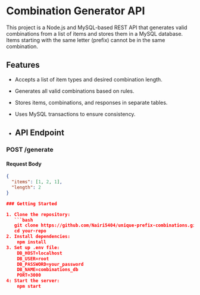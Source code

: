 # Combination Generator API

This project is a Node.js and MySQL-based REST API that generates valid combinations from a list of items and stores them in a MySQL database.
Items starting with the same letter (prefix) cannot be in the same combination.

## Features

- Accepts a list of item types and desired combination length.
- Generates all valid combinations based on rules.
- Stores items, combinations, and responses in separate tables.
- Uses MySQL transactions to ensure consistency.

- ## API Endpoint
  
### POST /generate

#### Request Body
```json
{
  "items": [1, 2, 1],
  "length": 2
}

### Getting Started

1. Clone the repository:
   ```bash
   git clone https://github.com/Nairi5404/unique-prefix-combinations.git
   cd your-repo
2. Install dependencies:
    npm install
3. Set up .env file:
    DB_HOST=localhost
    DB_USER=root
    DB_PASSWORD=your_password
    DB_NAME=combinations_db
    PORT=3000
4: Start the server:
    npm start










